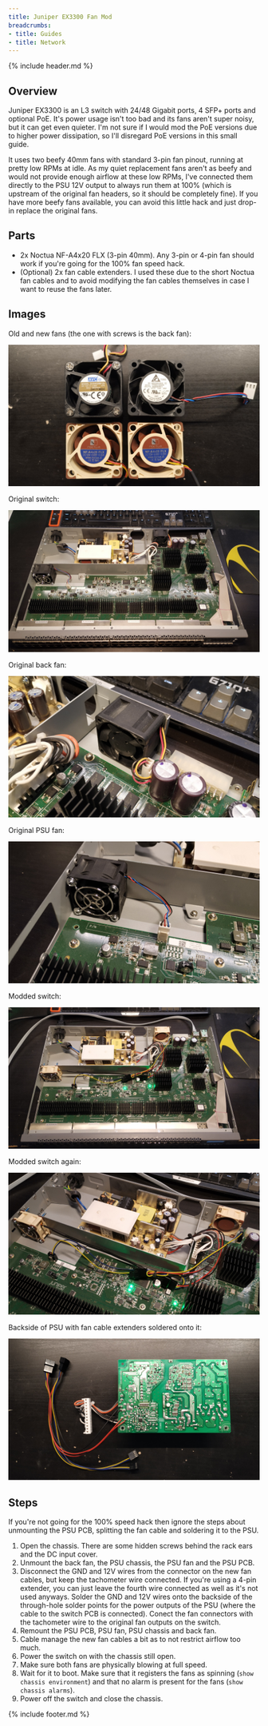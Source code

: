 ```yaml
---
title: Juniper EX3300 Fan Mod
breadcrumbs:
- title: Guides
- title: Network
---
```

{% include header.md %}

## Overview

Juniper EX3300 is an L3 switch with 24/48 Gigabit ports, 4 SFP+ ports and optional PoE. It's power usage isn't too bad and its fans aren't super noisy, but it can get even quieter. I'm not sure if I would mod the PoE versions due to higher power dissipation, so I'll disregard PoE versions in this small guide.

It uses two beefy 40mm fans with standard 3-pin fan pinout, running at pretty low RPMs at idle. As my quiet replacement fans aren't as beefy and would not provide enough airflow at these low RPMs, I've connected them directly to the PSU 12V output to always run them at 100% (which is upstream of the original fan headers, so it should be completely fine). If you have more beefy fans available, you can avoid this little hack and just drop-in replace the original fans.

## Parts

- 2x Noctua NF-A4x20 FLX (3-pin 40mm). Any 3-pin or 4-pin fan should work if you're going for the 100% fan speed hack.
- (Optional) 2x fan cable extenders. I used these due to the short Noctua fan cables and to avoid modifying the fan cables themselves in case I want to reuse the fans later.

## Images

Old and new fans (the one with screws is the back fan):

[![All fans](files/fans-all.jpg)](files/fans-all.jpg)

Original switch:

[![Original switch](files/switch-original.jpg)](files/switch-original.jpg)

Original back fan:

[![Original back fan](files/fan-old-back.jpg)](files/fan-old-back.jpg)

Original PSU fan:

[![Original PSU fan](files/fan-old-psu.jpg)](files/fan-old-psu.jpg)

Modded switch:

[![Modded switch](files/switch-modded.jpg)](files/switch-modded.jpg)

Modded switch again:

[![Modded switch, different angle](files/switch-modded-2.jpg)](files/switch-modded-2.jpg)

Backside of PSU with fan cable extenders soldered onto it:

[![PSU backside](files/psu-back.jpg)](files/psu-back.jpg)

## Steps

If you're not going for the 100% speed hack then ignore the steps about unmounting the PSU PCB, splitting the fan cable and soldering it to the PSU.

1. Open the chassis. There are some hidden screws behind the rack ears and the DC input cover.
1. Unmount the back fan, the PSU chassis, the PSU fan and the PSU PCB.
1. Disconnect the GND and 12V wires from the connector on the new fan cables, but keep the tachometer wire connected. If you're using a 4-pin extender, you can just leave the fourth wire connected as well as it's not used anyways. Solder the GND and 12V wires onto the backside of the through-hole solder points for the power outputs of the PSU (where the cable to the switch PCB is connected). Conect the fan connectors with the tachometer wire to the original fan outputs on the switch.
1. Remount the PSU PCB, PSU fan, PSU chassis and back fan.
1. Cable manage the new fan cables a bit as to not restrict airflow too much.
1. Power the switch on with the chassis still open.
1. Make sure both fans are physically blowing at full speed.
1. Wait for it to boot. Make sure that it registers the fans as spinning (`show chassis environment`) and that no alarm is present for the fans (`show chassis alarms`).
1. Power off the switch and close the chassis.

{% include footer.md %}

